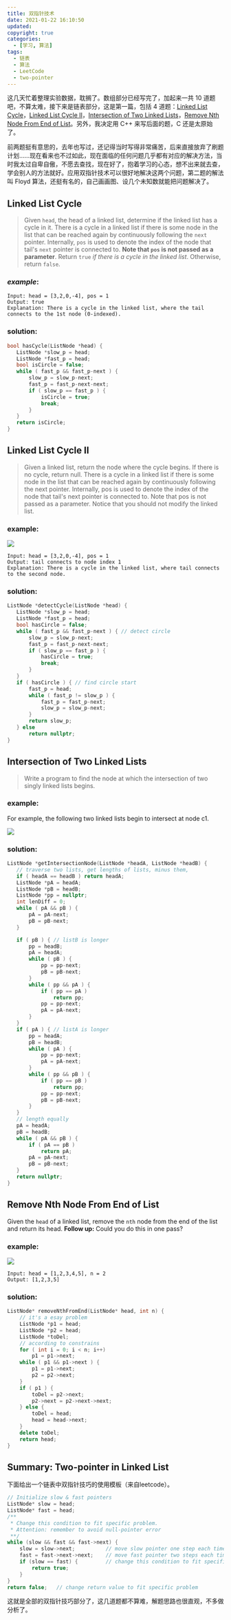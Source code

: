 ```yaml
---
title: 双指针技术
date: 2021-01-22 16:10:50
updated:
copyright: true
categories:
  - [学习, 算法]
tags:
  - 链表
  - 算法
  - LeetCode
  - two-pointer
---
```


这几天忙着整理实验数据，耽搁了。数组部分已经写完了，加起来一共 10 道题吧，不算太难，接下来是链表部分，这是第一篇，包括 4 道题：[Linked List Cycle](https://leetcode.com/problems/linked-list-cycle/)，[Linked List Cycle II](https://leetcode.com/problems/linked-list-cycle-ii/)，[Intersection of Two Linked Lists](https://leetcode.com/problems/intersection-of-two-linked-lists/)，[Remove Nth Node From End of List](https://leetcode.com/problems/remove-nth-node-from-end-of-list/)。另外，我决定用 C++ 来写后面的题，C 还是太原始了。

前两题挺有意思的，去年也写过，还记得当时写得非常痛苦，后来直接放弃了刷题计划……现在看来也不过如此，现在面临的任何问题几乎都有对应的解决方法，当时我太过自卑自傲，不愿去查找，现在好了，抱着学习的心态，想不出来就去查，学会别人的方法就好。应用双指针技术可以很好地解决这两个问题，第二题的解法叫 Floyd 算法，还挺有名的，自己画画图、设几个未知数就能把问题解决了。

<!--more-->

## Linked List Cycle

> Given `head`, the head of a linked list, determine if the linked list has a cycle in it. There is a cycle in a linked list if there is some node in the list that can be reached again by continuously following the `next` pointer. Internally, `pos` is used to denote the index of the node that tail's `next` pointer is connected to. **Note that `pos` is not passed as a parameter**. Return `true` *if there is a cycle in the linked list*. Otherwise, return `false`.

### *example*:

```
Input: head = [3,2,0,-4], pos = 1
Output: true
Explanation: There is a cycle in the linked list, where the tail connects to the 1st node (0-indexed).
```

### solution:

 ```c++
bool hasCycle(ListNode *head) {
    ListNode *slow_p = head;
    ListNode *fast_p = head;
    bool isCircle = false;
    while ( fast_p && fast_p-next ) {
        slow_p = slow_p-next;
        fast_p = fast_p-next-next;
        if ( slow_p == fast_p ) {
            isCircle = true;
            break;
        }
    }
    return isCircle;
}
 ```

 ## Linked List Cycle II

> Given a linked list, return the node where the cycle begins. If there is no cycle, return null. There is a cycle in a linked list if there is some node in the list that can be reached again by continuously following the next pointer. Internally, pos is used to denote the index of the node that tail's next pointer is connected to. Note that pos is not passed as a parameter. Notice that you should not modify the linked list.

 ### example:

![](2021-01-22-two-pointer-technique/image-20210122164350248.png)

 ```
 Input: head = [3,2,0,-4], pos = 1
 Output: tail connects to node index 1
 Explanation: There is a cycle in the linked list, where tail connects to the second node.
 ```

 ### solution:

 ```c++
ListNode *detectCycle(ListNode *head) {
    ListNode *slow_p = head;
    ListNode *fast_p = head;
    bool hasCircle = false;
    while ( fast_p && fast_p-next ) { // detect circle
        slow_p = slow_p-next;
        fast_p = fast_p-next-next;
        if ( slow_p == fast_p ) {
            hasCircle = true;
            break;
        }
    }
    if ( hasCircle ) { // find circle start
        fast_p = head;
        while ( fast_p != slow_p ) {
            fast_p = fast_p-next;
            slow_p = slow_p-next;
        }
        return slow_p;
    } else
        return nullptr;
}
 ```

 ## Intersection of Two Linked Lists

> Write a program to find the node at which the intersection of two singly linked lists begins.

 ### example:

 For example, the following two linked lists begin to intersect at node c1.

![](2021-01-22-two-pointer-technique/image-20210122173105096.png)

 ### solution:

 ```c++
ListNode *getIntersectionNode(ListNode *headA, ListNode *headB) {
    // traverse two lists, get lengths of lists, minus them,
    if ( headA == headB ) return headA;
    ListNode *pA = headA;
    ListNode *pB = headB;
    ListNode *pp = nullptr;
    int lenDiff = 0;
    while ( pA && pB ) {
        pA = pA-next;
        pB = pB-next;
    }

    if ( pB ) { // listB is longer
        pp = headB;
        pA = headA;
        while ( pB ) {
            pp = pp-next;
            pB = pB-next;
        }
        while ( pp && pA ) {
            if ( pp == pA )
                return pp;
            pp = pp-next;
            pA = pA-next;
        }
    }
    if ( pA ) { // listA is longer
        pp = headA;
        pB = headB;
        while ( pA ) {
            pp = pp-next;
            pA = pA-next;
        }
        while ( pp && pB ) {
            if ( pp == pB )
                return pp;
            pp = pp-next;
            pB = pB-next;
        }
    }
    // length equally
    pA = headA;
    pB = headB;
    while ( pA && pB ) {
        if ( pA == pB )
            return pA;
        pA = pA-next;
        pB = pB-next;
    }
    return nullptr;
}
 ```

## Remove Nth Node From End of List

Given the `head` of a linked list, remove the `nth` node from the end of the list and return its head. **Follow up:** Could you do this in one pass?

### example:

![](2021-01-22-two-pointer-technique/image-20210122192335143.png)

```
Input: head = [1,2,3,4,5], n = 2
Output: [1,2,3,5]
```

### solution:

```c++
ListNode* removeNthFromEnd(ListNode* head, int n) {
    // it's a esay problem
    ListNode *p1 = head;
    ListNode *p2 = head;
    ListNode *toDel;
    // according to constrains
    for ( int i = 0; i < n; i++)
        p1 = p1->next;
    while ( p1 && p1->next ) {
        p1 = p1->next;
        p2 = p2->next;
    }
    if ( p1 ) {
        toDel = p2->next;
        p2->next = p2->next->next;
    } else {
        toDel = head;
        head = head->next;
    }
    delete toDel;
    return head;
}
```
## Summary: Two-pointer in Linked List

下面给出一个链表中双指针技巧的使用模板（来自leetcode）。

```c++
// Initialize slow & fast pointers
ListNode* slow = head;
ListNode* fast = head;
/**
 * Change this condition to fit specific problem.
 * Attention: remember to avoid null-pointer error
 **/
while (slow && fast && fast->next) {
    slow = slow->next;          // move slow pointer one step each time
    fast = fast->next->next;    // move fast pointer two steps each time
    if (slow == fast) {         // change this condition to fit specific problem
        return true;
    }
}
return false;   // change return value to fit specific problem
```

这就是全部的双指针技巧部分了，这几道题都不算难，解题思路也很直观，不多做分析了。